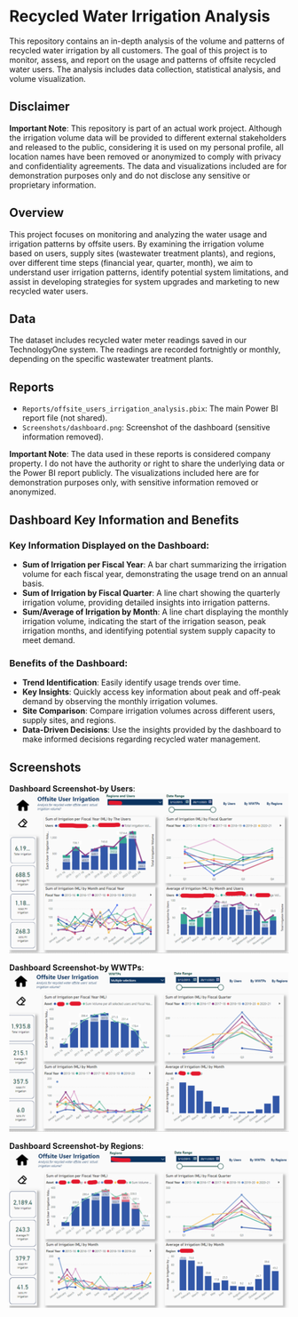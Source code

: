 # Recycled Water Irrigation Analysis

This repository contains an in-depth analysis of the volume and patterns of recycled water irrigation by all customers. The goal of this project is to monitor, assess, and report on the usage and patterns of offsite recycled water users. The analysis includes data collection, statistical analysis, and volume visualization.

## Disclaimer

**Important Note**: This repository is part of an actual work project. Although the irrigation volume data will be provided to different external stakeholders and released to the public, considering it is used on my personal profile, all location names have been removed or anonymized to comply with privacy and confidentiality agreements. The data and visualizations included are for demonstration purposes only and do not disclose any sensitive or proprietary information.

## Overview

This project focuses on monitoring and analyzing the water usage and irrigation patterns by offsite users. By examining the irrigation volume based on users, supply sites (wastewater treatment plants), and regions, over different time steps (financial year, quarter, month), we aim to understand user irrigation patterns, identify potential system limitations, and assist in developing strategies for system upgrades and marketing to new recycled water users.

## Data

The dataset includes recycled water meter readings saved in our TechnologyOne system. The readings are recorded fortnightly or monthly, depending on the specific wastewater treatment plants.

## Reports

- `Reports/offsite_users_irrigation_analysis.pbix`: The main Power BI report file (not shared).
- `Screenshots/dashboard.png`: Screenshot of the dashboard (sensitive information removed).

**Important Note**: The data used in these reports is considered company property. I do not have the authority or right to share the underlying data or the Power BI report publicly. The visualizations included here are for demonstration purposes only, with sensitive information removed or anonymized.

## Dashboard Key Information and Benefits

### Key Information Displayed on the Dashboard:

- **Sum of Irrigation per Fiscal Year**: A bar chart summarizing the irrigation volume for each fiscal year, demonstrating the usage trend on an annual basis.
- **Sum of Irrigation by Fiscal Quarter**: A line chart showing the quarterly irrigation volume, providing detailed insights into irrigation patterns.
- **Sum/Average of Irrigation by Month**: A line chart displaying the monthly irrigation volume, indicating the start of the irrigation season, peak irrigation months, and identifying potential system supply capacity to meet demand.

### Benefits of the Dashboard:

- **Trend Identification**: Easily identify usage trends over time.
- **Key Insights**: Quickly access key information about peak and off-peak demand by observing the monthly irrigation volumes.
- **Site Comparison**: Compare irrigation volumes across different users, supply sites, and regions.
- **Data-Driven Decisions**: Use the insights provided by the dashboard to make informed decisions regarding recycled water management.

## Screenshots

**Dashboard Screenshot-by Users**:
![Dashboard Screenshot-by Users](https://github.com/ttfwang/recyled_water_irrigation_usage_pattern_analysis/blob/main/irrigation_by%20users_copy.PNG?raw=true)

**Dashboard Screenshot-by WWTPs**:
![Dashboard Screenshot-by WWTPs](https://github.com/ttfwang/recyled_water_irrigation_usage_pattern_analysis/blob/main/irrigation_by%20wwtps_copy.PNG?raw=true)

**Dashboard Screenshot-by Regions**:
![Dashboard Screenshot-by Regions](https://github.com/ttfwang/recyled_water_irrigation_usage_pattern_analysis/blob/main/irrigation_by%20regions_copy.PNG?raw=true)
